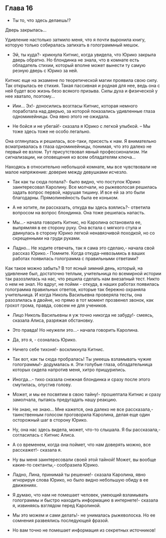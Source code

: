 ## Глава 16

- Ты то, что здесь делаешь!?

Дверь закрылась…

Удивление настолько затмило меня, что я почти выронила книгу, которую только собиралась запихать в голограммный мешок.

- Эй, ты куда?- крикнула Китнис, когда увидела, что Юрико закрыла дверь обратно. Но блондинка не знала, что в комнате
  есть обладатель стихии, который вполне может вынести ту самую резную дверь с Юрико за ней.

Китнис еще на экзамене по теоретической магии проявила свою силу. Так открылась ее стихия. Такая пассивная и родная для
нее, ведь она с ней будет всю жизнь безо всякого призыва. Силы духа и физической у нее хватало, поэтому…

- Иии… Эх!- доносились возгласы Китнис, которая немного поработала над дверью, за которой показались удивленные глаза
  одномикейницы. Она явно этого не ожидала.

- Не бойся и не убегай!- сказала я Юрико с легкой улыбкой. – Мы тоже здесь тоже не особо легально.

Она оглянулась и решилась, все-таки, присесть к нам. Я внимательно всматривалась в глаза одномикейницы, понимая, что это
далеко не первый ее взлом. Тут присутствовал явный профессионализм. Ни сигнализации, ни оповещения ко всем обладателям
ключа…

Находясь в относительно небольшой комнате, мы все чувствовали не малое напряжение: доверие между девушками исчезло.

- Так как ты сюда попала?- было видно, что поступок Юрико заинтересовал Каролину. Все молчали, но рыжеволосая решилась
  задать вопрос первой, нарушая тишину. И все ей за это были благодарны. Прямолинейность была ее коньком.

- А не хотите, ли рассказать, откуда вы здесь взялись?- ответила вопросом на вопрос блондинка. Она тоже решилась
  напасть.

- Мы…- начала говорить Китнис, но Каролина остановила ее, выпрямляя в ее сторону руку. Она встала с мягкого стула и
  двинулась в сторону Юрико легкой ненавязчивой походкой, но со скрещенными на груди руками.

- Ладно… Не ходите отвечать, так я сама это сделаю,- начала свой рассказ Юрико.- Помните. Когда откуда-невозьмись в
  ваших работах появилась голограмма с правильными ответами?

Как такое можно забыть? В тот ясный зимний день, который, на удивление был, достаточно теплым, учительница по всемирной
истории так разозлилась на нас, что решила сделать нам внезапный тест. Никто о нем не знал. Но вдруг, не пойми - откуда,
в наших работах появилась голограмма правильных ответов, которые так бережно охраняла учительница. И когда Николь
Васильевна проверяла тесты, она разозлилась в двойне, но прямо в тот момент прозвенел звонок, как грохот грома, правда,
совсем не для учеников.

- Лицо Николь Васильевны я уж точно никогда не забуду!- смеясь, сказала Алиса, разряжая обстановку.

- Это правда! Но неужели это…- начала говорить Каролина.

- Да, это я, - созналась Юрико.

- Ничего себе тихоня!- воскликнула Китнис.

- Так вот, как ты сюда пробралась! Ты умеешь взламывать чужие голограммы!- додумалась я. Эти голубые глаза,
  обладательница которых сидела напротив меня, хитро прищурились.

- Иногда…- тихо сказала снежная блондинка и сразу после этого смутилась, опустив голову.

- Может, и мы ее посвятим в свою тайну!- прошептала Китнис и сразу замолчала, пытаясь предугадать нашу реакцию.

- Не знаю, не знаю… Мне кажется, она далеко не все рассказала,- таинственным голосом проговорила Каролина, делая еще
  один осторожный шаг в сторону Юрико.

- Ну, она нас здесь видела, может, что-то слышала. Я бы рассказала,- согласилась с Китнис Алиса.

- А со временем, когда она поймет, что нам доверять можно, все расскажет!- сказала я.

- Ну вы меня заинтересовали своей этой тайной! Может, вы вообще какие-то сектанты,- сообразила Юрико.

- Ладно, Лина, принимай ты решение!- сказала Каролина, явно игнорируя слова Юрико, но было видно небольшую обиду в ее
  движениях.

- Я думаю, что нам не помешает человек, умеющий взламывать голограммы и быстро находить информацию в интернете!- сказала
  я, извиняясь взглядом перед Каролиной.

- Мы это можем и сами делать!- не унималась рыжеволоска. Но ее сомнения развеялись последующей фразой.

- Но вам точно не помешает информация из секретных источников!
